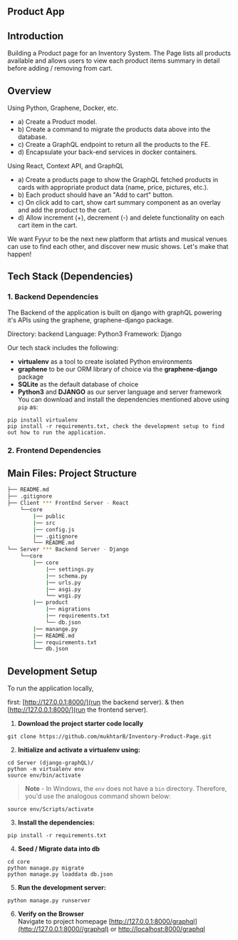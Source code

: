 ## Product App

## Introduction

Building a Product page for an Inventory System.
The Page lists all products available and allows users to view each product items summary in detail before adding / removing from cart.

## Overview

Using Python, Graphene, Docker, etc.

-   a) Create a Product model.
-   b) Create a command to migrate the products data above into the database.
-   c) Create a GraphQL endpoint to return all the products to the FE.
-   d) Encapsulate your back-end services in docker containers.

Using React, Context API, and GraphQL

-   a) Create a products page to show the GraphQL fetched products in cards with appropriate product data (name, price, pictures, etc.).
-   b) Each product should have an "Add to cart" button.
-   c) On click add to cart, show cart summary component as an overlay and add the product to the cart.
-   d) Allow increment (+), decrement (-) and delete functionality on each cart item in the cart.

We want Fyyur to be the next new platform that artists and musical venues can use to find each other, and discover new music shows. Let's make that happen!

## Tech Stack (Dependencies)

### 1. Backend Dependencies

The Backend of the application is built on django with graphQL powering it's APIs using the graphene, graphene-django package.

Directory: backend
Language: Python3
Framework: Django

Our tech stack includes the following:

-   **virtualenv** as a tool to create isolated Python environments
-   **graphene** to be our ORM library of choice via the **graphene-django** package
-   **SQLite** as the default database of choice
-   **Python3** and **DJANGO** as our server language and server framework
    You can download and install the dependencies mentioned above using `pip` as:

```
pip install virtualenv
pip install -r requirements.txt, check the development setup to find out how to run the application.
```

### 2. Frontend Dependencies

<!-- You must have the **HTML**, **CSS**, and **Javascript** with [Bootstrap 3](https://getbootstrap.com/docs/3.4/customize/) for our website's frontend. Bootstrap can only be installed by Node Package Manager (NPM). Therefore, if not already, download and install the [Node.js](https://nodejs.org/en/download/). Windows users must run the executable as an Administrator, and restart the computer after installation. After successfully installing the Node, verify the installation as shown below.

```
node -v
npm -v
```

Install [Bootstrap 3](https://getbootstrap.com/docs/3.3/getting-started/) for the website's frontend:

```
npm init -y
npm install bootstrap@3
``` -->

## Main Files: Project Structure

```sh
├── README.md
├── .gitignore
├── Client *** FrontEnd Server - React
    └──core
        |── public
        |── src
        |── config.js
        |── .gitignore
        └── README.md
└── Server *** Backend Server - Django
    └──core
        |── core
            |── settings.py
            |── schema.py
            |── urls.py
            |── asgi.py
            └── wsgi.py
        |── product
            |── migrations
            |── requirements.txt
            └── db.json
        |── manange.py
        |── README.md
        |── requirements.txt
        └── db.json
```

## Development Setup

To run the application locally,

first: [http://127.0.0.1:8000/](run the backend server).
& then [http://127.0.0.1:8000/](run the frontend server).

1. **Download the project starter code locally**

```
git clone https://github.com/mukhtarB/Inventory-Product-Page.git
```

2. **Initialize and activate a virtualenv using:**

```
cd Server (django-graphQL)/
python -m virtualenv env
source env/bin/activate
```

> **Note** - In Windows, the `env` does not have a `bin` directory. Therefore, you'd use the analogous command shown below:

```
source env/Scripts/activate
```

3. **Install the dependencies:**

```
pip install -r requirements.txt
```

4. **Seed / Migrate data into db**

```
cd core
python manage.py migrate
python manage.py loaddata db.json
```

5. **Run the development server:**

```
python manage.py runserver
```

6. **Verify on the Browser**<br>
   Navigate to project homepage [http://127.0.0.1:8000/graphql](http://127.0.0.1:8000//graphql) or [http://localhost:8000/graphql](http://localhost:8000/graphql)
